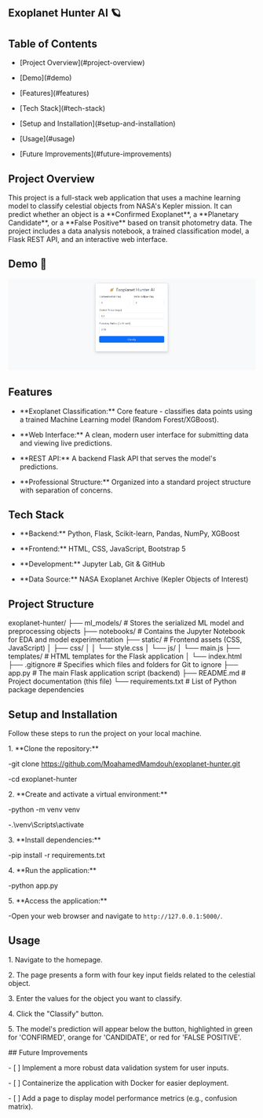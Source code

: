 ## Exoplanet Hunter AI 🪐



## Table of Contents

 - \[Project Overview](#project-overview)

 - \[Demo](#demo)

 - \[Features](#features)

 - \[Tech Stack](#tech-stack)

 - \[Setup and Installation](#setup-and-installation)

 - \[Usage](#usage)

 - \[Future Improvements](#future-improvements)



## Project Overview

This project is a full-stack web application that uses a machine learning model to classify celestial objects from NASA's Kepler mission. It can predict whether an object is a \*\*Confirmed Exoplanet\*\*, a \*\*Planetary Candidate\*\*, or a \*\*False Positive\*\* based on transit photometry data. The project includes a data analysis notebook, a trained classification model, a Flask REST API, and an interactive web interface.

## Demo 🎥

![Exoplanet Hunter AI Demo](demo.gif)

## Features

 - *\*Exoplanet Classification:\*\* Core feature - classifies data points using a trained Machine Learning model (Random Forest/XGBoost).

 - *\*Web Interface:\*\* A clean, modern user interface for submitting data and viewing live predictions.

 - *\*REST API:\*\* A backend Flask API that serves the model's predictions.

 - *\*Professional Structure:\*\* Organized into a standard project structure with separation of concerns.



## Tech Stack

 - *\*Backend:\*\* Python, Flask, Scikit-learn, Pandas, NumPy, XGBoost

 - *\*Frontend:\*\* HTML, CSS, JavaScript, Bootstrap 5

 - *\*Development:\*\* Jupyter Lab, Git \& GitHub

 - *\*Data Source:\*\* NASA Exoplanet Archive (Kepler Objects of Interest)



## Project Structure

exoplanet-hunter/
├── ml_models/               # Stores the serialized ML model and preprocessing objects
├── notebooks/               # Contains the Jupyter Notebook for EDA and model experimentation
├── static/                  # Frontend assets (CSS, JavaScript)
│   ├── css/
│   │   └── style.css
│   └── js/
│       └── main.js
├── templates/               # HTML templates for the Flask application
│   └── index.html
├── .gitignore               # Specifies which files and folders for Git to ignore
├── app.py                   # The main Flask application script (backend)
├── README.md                # Project documentation (this file)
└── requirements.txt         # List of Python package dependencies



## Setup and Installation

Follow these steps to run the project on your local machine.



1\. *\*Clone the repository:\*\*


 -git clone https://github.com/MoahamedMamdouh/exoplanet-hunter.git

 -cd exoplanet-hunter





2\. *\*Create and activate a virtual environment:\*\*




 -python -m venv venv

 -.\\venv\\Scripts\\activate




3\. *\*Install dependencies:\*\*



 -pip install -r requirements.txt




4\. *\*Run the application:\*\*


 -python app.py




5\. *\*Access the application:\*\*

 -Open your web browser and navigate to `http://127.0.0.1:5000/`.



## Usage





1\. Navigate to the homepage.

2\. The page presents a form with four key input fields related to the celestial object.

3\. Enter the values for the object you want to classify.

4\. Click the "Classify" button.

5\. The model's prediction will appear below the button, highlighted in green for 'CONFIRMED', orange for 'CANDIDATE', or red for 'FALSE POSITIVE'.







\## Future Improvements

\- \[ ] Implement a more robust data validation system for user inputs.

\- \[ ] Containerize the application with Docker for easier deployment.

\- \[ ] Add a page to display model performance metrics (e.g., confusion matrix).

